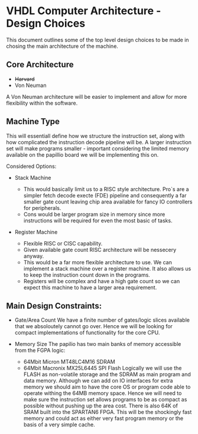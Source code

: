 
   VHDL Computer Architecture - Design Choices
===============================================================================

  This document outlines some of the top level design choices to be made in
chosing the main architecture of the machine.

 Core Architecture
-------------------------------------------------------------------------------

- ~~Harvard~~
- Von Neuman


 A Von Neuman architecture will be easier to implement and allow for more 
flexibility within the software.


Machine Type
-------------------------------------------------------------------------------

  This will essentiall define how we structure the instruction set, along with
how complicated the instruction decode pipeline will be. A larger instruction
set will make programs smaller - important considering the limited memory
available on the papillio board we will be implementing this on.

Considered Options:

- Stack Machine
   - This would basically limit us to a RISC style architecture. Pro`s are
   a simpler fetch decode execte (FDE) pipeline and consequently a far
   smaller gate count leaving chip area available for fancy IO controllers
   for peripherals.
   - Cons would be larger program size in memory since more instructions will
   be required for even the most basic of tasks.

- Register Machine
   - Flexible RISC or CISC capability.
   - Given available gate count RISC architecture will be nessecery anyway.
   - This would be a far more flexible architecture to use. We can implement
   a stack machine over a register machine. It also allows us to keep the
   instruction count down in the programs.
   - Registers will be complex and have a high gate count so we can expect this
   machine to have a larger area requirement.

Main Design Constraints:
-------------------------------------------------------------------------------

- Gate/Area Count
  We have a finite number of gates/logic slices available that we
  absoloutely cannot go over. Hence we will be looking for compact
  implementations of functionality for the core CPU.

- Memory Size
  The papilio has two main banks of memory accessible from the FGPA logic:
  - 64Mbit Micron MT48LC4M16 SDRAM
  - 64Mbit Macronix MX25L6445 SPI Flash
  Logically we will use the FLASH as non-volatile storage and the SDRAM as
  main program and data memory. Although we can add on IO interfaces for
  extra memory we should aim to have the core OS or program code able to
  operate withing the 64MB memory space. Hence we will need to make sure the
  instruction set allows programs to be as compact as possible without pushing
  up the area cost.
  There is also 64K of SRAM built into the SPARTAN6 FPGA. This will be the
  shockingly fast memory and could act as either very fast program memory
  or the basis of a very simple cache.
